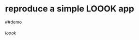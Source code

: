 # reproduce a simple LOOOK app

##demo
###### [loook](http://jarbinup.com/loook-demo/src/index.html)
